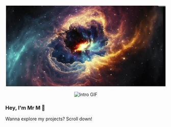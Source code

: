 <p align="center">
  <img src="./hello_me.png" width="500" alt="Welcome"/>
</p>

<p align="center">
  <img src="Git.gif" width="300" alt="Intro GIF"/>
</p>



### Hey, I'm Mr M 👋  
Wanna explore my projects? Scroll down!
